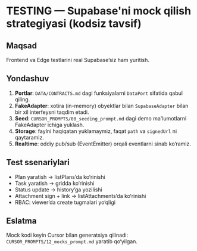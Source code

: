 # TESTING — Supabase'ni mock qilish strategiyasi (kodsiz tavsif)

## Maqsad
Frontend va Edge testlarini real Supabase’siz ham yuritish.

## Yondashuv
1. **Portlar**: `DATA/CONTRACTS.md` dagi funksiyalarni `DataPort` sifatida qabul qiling.
2. **FakeAdapter**: xotira (in-memory) obyektlar bilan `SupabaseAdapter` bilan bir xil interfeysni taqdim etadi.
3. **Seed**: `CURSOR_PROMPTS/08_seeding_prompt.md` dagi demo ma'lumotlarni FakeAdapter ichiga yuklash.
4. **Storage**: faylni haqiqatan yuklamaymiz, faqat `path` va `signedUrl` ni qaytaramiz.
5. **Realtime**: oddiy pub/sub (EventEmitter) orqali eventlarni sinab ko‘ramiz.

## Test ssenariylari
- Plan yaratish → listPlans’da ko‘rinishi
- Task yaratish → gridda ko‘rinishi
- Status update → history’ga yozilishi
- Attachment sign + link → listAttachments’da ko‘rinishi
- RBAC: viewer’da create tugmalari yo‘qligi

## Eslatma
Mock kodi keyin Cursor bilan generatsiya qilinadi: `CURSOR_PROMPTS/12_mocks_prompt.md` yaratib qo‘yilgan.
